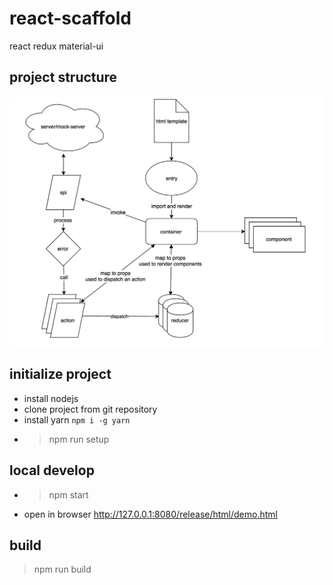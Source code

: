 # react-scaffold

react redux material-ui

## project structure

![flowchart](/docs/flowchart.png)

## initialize project

- install nodejs
- clone project from git repository
- install yarn `npm i -g yarn`
- > npm run setup

## local develop

- > npm start
- open in browser http://127.0.0.1:8080/release/html/demo.html

## build

> npm run build
